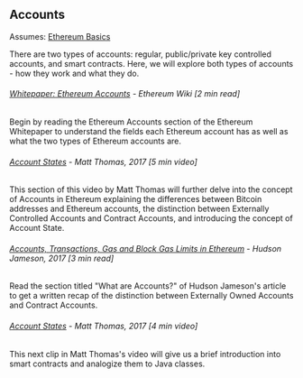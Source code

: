 ## Accounts

Assumes: [Ethereum Basics](/ethereum-basics.md)

There are two types of accounts: regular, public/private key controlled accounts, and smart contracts. Here, we will explore both types of accounts - how they work and what they do.

###### [Whitepaper: Ethereum Accounts](https://github.com/ethereum/wiki/wiki/White-Paper#ethereum-accounts) - Ethereum Wiki \[2 min read\]

Begin by reading the Ethereum Accounts section of the Ethereum Whitepaper to understand the fields each Ethereum account has as well as what the two types of Ethereum accounts are.

###### [Account States](https://www.youtube.com/embed/uOL26c1Qu5U?start=507&end=785&version=3) - Matt Thomas, 2017 \[5 min video\]

This section of this video by Matt Thomas will further delve into the concept of Accounts in Ethereum explaining the differences between Bitcoin addresses and Ethereum accounts, the distinction between Externally Controlled Accounts and Contract Accounts, and introducing the concept of Account State.

###### [Accounts, Transactions, Gas and Block Gas Limits in Ethereum](https://hudsonjameson.com/2017-06-27-accounts-transactions-gas-ethereum/) - Hudson Jameson, 2017 \[3 min read\]

Read the section titled "What are Accounts?" of Hudson Jameson's article to get a written recap of the distinction between Externally Owned Accounts and Contract Accounts.

###### [Account States](https://www.youtube.com/embed/uOL26c1Qu5U?start=785&end=1024&version=3) - Matt Thomas, 2017 \[4 min video\]

This next clip in Matt Thomas's video will give us a brief introduction into smart contracts and analogize them to Java classes.

